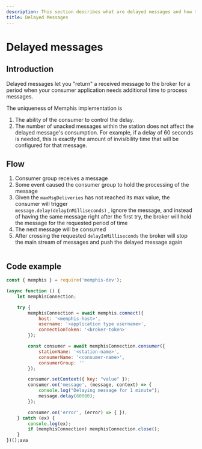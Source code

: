 ```yaml
---
description: This section describes what are delayed messages and how to create it.
title: Delayed Messages
---
```


# Delayed messages

## Introduction

Delayed messages let you "return" a received message to the broker for a period when your consumer application needs additional time to process messages.

The uniqueness of Memphis implementation is&#x20;

1. The ability of the consumer to control the delay.
2. The number of unacked messages within the station does not affect the delayed message's consumption. For example, if a delay of 60 seconds is needed, this is exactly the amount of invisibility time that will be configured for that message.

## Flow

1. Consumer group receives a message
2. Some event caused the consumer group to hold the processing of the message
3. Given the `maxMsgDeliveries` has not reached its max value, the consumer will trigger \
   `message.delay(delayInMilliseconds)` , ignore the message, and instead of having the same message right after the first try, the broker will hold the message for the requested period of time
4. The next message will be consumed
5. After crossing the requested `delayInMilliseconds` the broker will stop the main stream of messages and push the delayed message again

<figure><img src="/assets/delayed queues.jpeg" alt=""><figcaption></figcaption></figure>

## Code example

```javascript
const { memphis } = require('memphis-dev');

(async function () {
    let memphisConnection;

    try {
        memphisConnection = await memphis.connect({
            host: '<memphis-host>',
            username: '<application type username>',
            connectionToken: '<broker-token>'
        });

        const consumer = await memphisConnection.consumer({
            stationName: '<station-name>',
            consumerName: '<consumer-name>',
            consumerGroup: ''
        });

        consumer.setContext({ key: "value" });
        consumer.on('message', (message, context) => {
            console.log("Delaying message for 1 minute");
            message.delay(60000);
        });

        consumer.on('error', (error) => { });
    } catch (ex) {
        console.log(ex);
        if (memphisConnection) memphisConnection.close();
    }
})();ava
```
